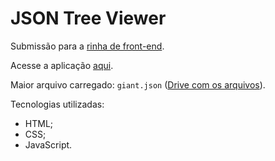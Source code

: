# JSON Tree Viewer

Submissão para a [rinha de front-end](https://codante.io/mini-projetos/rinha-frontend).

Acesse a aplicação [aqui](https://mfornaciari.github.io/rinha-frontend/).

Maior arquivo carregado: `giant.json` ([Drive com os arquivos](https://drive.google.com/drive/folders/1oO0AoBQukdF3_DxRYn1di7O4Iiqom1wJ)).

Tecnologias utilizadas:

- HTML;
- CSS;
- JavaScript.
